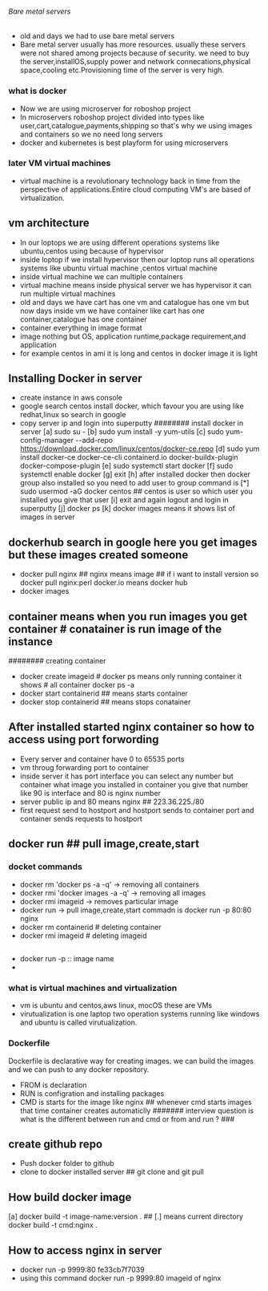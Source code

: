 ###### Bare metal servers
* old and days we had to use bare metal servers
* Bare metal server usually has more resources. usually these servers were not shared among projects because of security. we need to buy the server,installOS,supply power and network connecations,physical space,cooling etc.Provisioning time of the server is very high.

### what is docker 
* Now we are using microserver for roboshop project
* In microservers roboshop project divided into types like user,cart,catalogue,payments,shipping so that's why we using images and containers so we no need long servers
* docker and kubernetes is best playform for using microservers

### later VM virtual machines
* virtual machine is a revolutionary technology back in time from the perspective of applications.Entire cloud computing VM's are based of virtualization.

## vm architecture 
* In our loptops we are using different operations systems like ubuntu,centos using because of hypervisor
* inside loptop if we install hypervisor then our loptop runs all operations systems like ubuntu virtual machine ,centos virtual machine 
* inside virtual machine we can multiple containers
* virtual machine means inside physical server we has hypervisor it can run multiple virtual machines
* old and days we have cart has one vm and catalogue has one vm but now days inside vm we have container like cart has one container,catalogue has one container
* container everything in image format
* image nothing but OS, application runtime,package requirement,and application
* for example centos in ami it is long and centos in docker image it is light
## Installing Docker in server
* create instance in aws console
* google search centos install docker, which favour you are using like redhat,linux so search in google
* copy server ip and login into superputty
######## install docker in server
[a] sudo su -
[b] sudo yum install -y yum-utils
[c] sudo yum-config-manager --add-repo https://download.docker.com/linux/centos/docker-ce.repo
[d] sudo yum install docker-ce docker-ce-cli containerd.io docker-buildx-plugin docker-compose-plugin
[e] sudo systemctl start docker
[f] sudo systemctl enable docker
[g] exit
[h] after installed docker then docker group also installed so you need to add user to group
command is 
[*] sudo usermod -aG docker centos ## centos is user so which user you installed you give that user
[i] exit and again logout and login in superputty
[j] docker ps 
[k] docker images means it shows list of images in server
## dockerhub search in google here you get images but these images created someone
* docker pull nginx ## nginx means image ## if i want to install version so docker pull nginx:perl
docker.io means docker hub
* docker images 
## container means when you run images you get container # conatainer is run image of the instance
######## creating container
* docker create imageid  # docker ps means only running container it shows # all container docker ps -a
* docker start containerid ## means starts container 
* docker stop containerid ## means stops conatainer
## After installed started nginx container so how to access using port forwording ##
* Every server and container have 0 to 65535 ports
* vm throug forwarding port to container
* inside server it has port interface you can select any number but container what image you installed in container you give that number like 90 is interface and 80 is nginx number
* server public ip and 80 means nginx ## 223.36.225./80 
* first request send to hostport and hostport sends to container port and container sends requests to hostport
## docker run ## pull image,create,start ##

### docket commands 
* docker rm 'docker ps -a -q' -> removing all containers
* docker rmi 'docker images -a -q'  -> removing all images
* docker rmi imageid -> removes particular image
* docker run -> pull image,create,start commadn is docker run -p 80:80 nginx
* docker rm containerid # deleting container
* docker rmi imageid # deleting imageid 
## 
* docker run -p <host-port>:<container-port>: image name
* 


### what is virtual machines and virtualization 
* vm is ubuntu and centos,aws linux, mocOS these are VMs
* virutualization is one laptop two operation systems running like windows and ubuntu is called virutualization.

### Dockerfile
Dockerfile is declarative way for creating images.
we can build the images and we can push to any docker repository.
* FROM is declaration
* RUN is configration and installing packages
* CMD is starts for the image like nginx  ## whenever cmd starts images that time container creates automaticlly
####### interview question is what is the different between run and cmd or from and run ? ###

## create github repo 
* Push docker folder to github
* clone to docker installed server ## git clone and git pull


## How build docker image

[a] docker build -t image-name:version . ## [.] means current directory
docker build -t cmd:nginx .


## How to access nginx in server 
* docker run -p 9999:80 fe33cb7f7039 
* using this command docker run -p 9999:80 imageid of nginx

